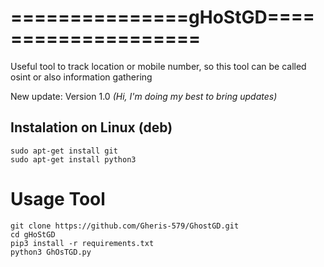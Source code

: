 # ===============gHoStGD====================
Useful tool to track location or mobile number, so this tool can be called osint or also information gathering

<p>New update: Version 1.0 <em>(Hi, I'm doing my best to bring updates)</em></p>

<h2>Instalation on Linux (deb)</h2>

```
sudo apt-get install git
sudo apt-get install python3
```

<h1>Usage Tool</h1>

```
git clone https://github.com/Gheris-579/GhostGD.git
cd gHoStGD
pip3 install -r requirements.txt
python3 GhOsTGD.py
```
